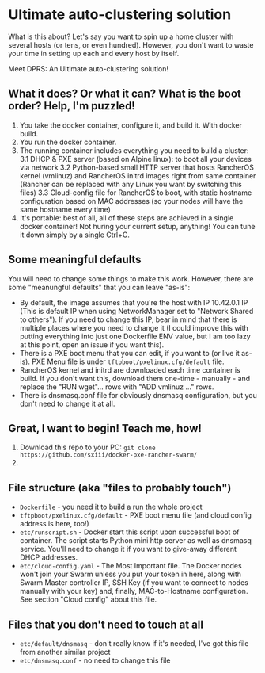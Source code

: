 # Ultimate auto-clustering solution
What is this about? Let's say you want to spin up a home cluster with several hosts (or tens, or even hundred). However, you don't want to waste your time in setting up each and every host by itself.

Meet DPRS: An Ultimate auto-clustering solution!

## What it does? Or what it can? What is the boot order? Help, I'm puzzled!
1. You take the docker container, configure it, and build it. With docker build.
2. You run the docker container.
3. The running container includes everything you need to build a cluster: 
3.1 DHCP & PXE server (based on Alpine linux): to boot all your devices via network
3.2 Python-based small HTTP server that hosts RancherOS kernel (vmlinuz) and RancherOS initrd images right from same container (Rancher can be replaced with any Linux you want by switching this files)
3.3 Cloud-config file for RancherOS to boot, with static hostname configuration based on MAC addresses (so your nodes will have the same hostname every time)
4. It's portable: best of all, all of these steps are achieved in a single docker container! Not huring your current setup, anything! You can tune it down simply by a single Ctrl+C.

## Some meaningful defaults
You will need to change some things to make this work. However, there are some "meanungful defaults" that you can leave "as-is":
* By default, the image assumes that you're the host with IP 10.42.0.1 IP (This is default IP when using NetworkManager set to "Network Shared to others"). If you need to change this IP, bear in mind that there is multiple places where you need to change it (I could improve this with putting everything into just one Dockerfile ENV value, but I am too lazy at this point, open an issue if you want this).
* There is a PXE boot menu that you can edit, if you want to (or live it as-is). PXE Menu file is under `tftpboot/pxelinux.cfg/default` file.
* RancherOS kernel and initrd are downloaded each time container is build. If you don't want this, download them one-time - manually - and replace the "RUN wget"... rows with "ADD vmlinuz ..." rows.
* There is dnsmasq.conf file for obviously dnsmasq configuration, but you don't need to change it at all.

## Great, I want to begin! Teach me, how!
1. Download this repo to your PC: `git clone https://github.com/sxiii/docker-pxe-rancher-swarm/`
2. 

## File structure (aka "files to probably touch")
* `Dockerfile` - you need it to build a run the whole project
* `tftpboot/pxelinux.cfg/default` - PXE boot menu file (and cloud config address is here, too!)
* `etc/runscript.sh` - Docker start this script upon successful boot of container. The script starts Python mini http server as well as dnsmasq service. You'll need to change it if you want to give-away different DHCP addresses.
* `etc/cloud-config.yaml` - The Most Important file. The Docker nodes won't join your Swarm unless you put your token in here, along with Swarm Master controller IP, SSH Key (if you want to connect to nodes manually with your key) and, finally, MAC-to-Hostname configuration. See section "Cloud config" about this file.

## Files that you don't need to touch at all
* `etc/default/dnsmasq` - don't really know if it's needed, I've got this file from another similar project
* `etc/dnsmasq.conf` - no need to change this file
